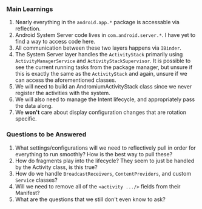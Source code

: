 ### Main Learnings

1. Nearly everything in the `android.app.*` package is accessable via reflection.
2. Android System Server code lives in `com.android.server.*`. I have yet to find a way to access code here.
3. All communication between these two layers happens via `IBinder`.
4. The System Server layer handles the `ActivityStack` primarily using `ActivityManagerService` and `ActivityStackSupervisor`. It is possible to see the current running tasks from the package manager, but unsure if this is exactly the same as the `ActivityStack` and again, unsure if we can access the aforementioned classes.
5. We will need to build an AndromiumActivityStack class since we never register the activities with the system.
6. We will also need to manage the Intent lifecycle, and appropriately pass the data along.
7. We **won't** care about display configuration changes that are rotation specific.


### Questions to be Answered

1. What settings/configurations will we need to reflectively pull in order for everything to run smoothly? How is the best way to pull these?
2. How do fragments play into the lifecycle? They seem to just be handled by the Activity class, is this true?
3. How do we handle `BroadcastReceivers`, `ContentProviders`, and custom `Service` classes?
4. Will we need to remove all of the `<activity .../>` fields from their Manifest?
5. What are the questions that we still don't even know to ask?




